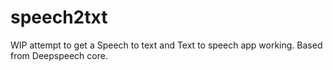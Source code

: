 # speech2txt
WIP attempt to get a Speech to text and Text to speech app working. Based from Deepspeech core. 
